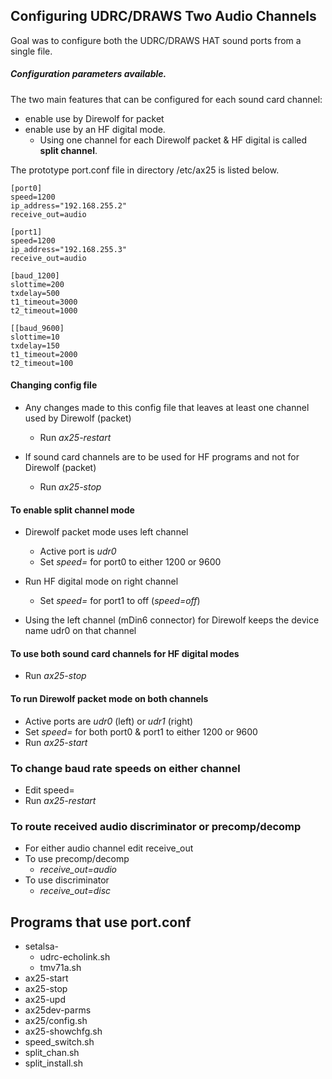## Configuring UDRC/DRAWS Two Audio Channels

Goal was to configure both the UDRC/DRAWS HAT sound ports from a single file.

##### Configuration parameters available.

The two main features that can be configured for each sound card channel:

* enable use by Direwolf for packet
* enable use by an HF digital mode.
  * Using one channel for each Direwolf packet & HF digital is called __split channel__.

The prototype port.conf file in directory /etc/ax25 is listed below.

```
[port0]
speed=1200
ip_address="192.168.255.2"
receive_out=audio

[port1]
speed=1200
ip_address="192.168.255.3"
receive_out=audio

[baud_1200]
slottime=200
txdelay=500
t1_timeout=3000
t2_timeout=1000

[[baud_9600]
slottime=10
txdelay=150
t1_timeout=2000
t2_timeout=100
```

#### Changing config file
* Any changes made to this config file that leaves at least one channel used by Direwolf (packet)
  * Run _ax25-restart_

* If sound card channels are to be used for HF programs and not for Direwolf (packet)
  * Run _ax25-stop_


#### To enable split channel mode

* Direwolf packet mode uses left channel
  * Active port is _udr0_
  * Set _speed=_ for port0 to either 1200 or 9600
* Run HF digital mode on right channel
  * Set _speed=_ for port1 to off (_speed=off_)

* Using the left channel (mDin6 connector) for Direwolf keeps the device
name udr0 on that channel


#### To use both sound card channels for HF digital modes

* Run _ax25-stop_

#### To run Direwolf packet mode on both channels

* Active ports are _udr0_ (left) or _udr1_ (right)
* Set _speed=_ for both port0 & port1 to either 1200 or 9600
* Run _ax25-start_

### To change baud rate speeds on either channel

* Edit speed=
* Run _ax25-restart_

### To route received audio discriminator or precomp/decomp
* For either audio channel edit receive_out
* To use precomp/decomp
  * _receive_out=audio_
* To use discriminator
  * _receive_out=disc_


## Programs that use port.conf

* setalsa-
  * udrc-echolink.sh
  * tmv71a.sh
* ax25-start
* ax25-stop
* ax25-upd
* ax25dev-parms
* ax25/config.sh
* ax25-showchfg.sh
* speed_switch.sh
* split_chan.sh
* split_install.sh
